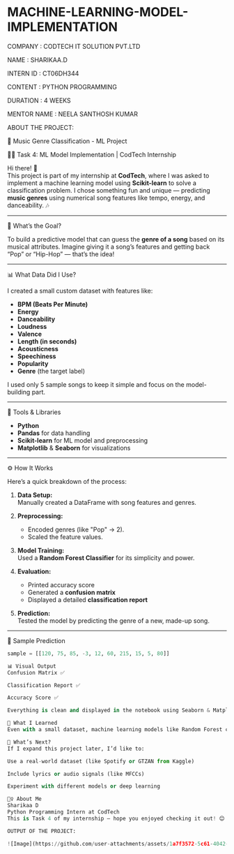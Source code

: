 # MACHINE-LEARNING-MODEL-IMPLEMENTATION

COMPANY : CODTECH IT SOLUTION PVT.LTD

NAME : SHARIKAA.D

INTERN ID : CT06DH344

CONTENT : PYTHON PROGRAMMING

DURATION : 4 WEEKS

MENTOR NAME : NEELA SANTHOSH KUMAR

ABOUT THE PROJECT:

🎵 Music Genre Classification - ML Project

👩‍💻 Task 4: ML Model Implementation | CodTech Internship

Hi there! 👋  
This project is part of my internship at **CodTech**, where I was asked to implement a machine learning model using **Scikit-learn** to solve a classification problem. I chose something fun and unique — predicting **music genres** using numerical song features like tempo, energy, and danceability. 🎶

---

🎯 What’s the Goal?

To build a predictive model that can guess the **genre of a song** based on its musical attributes. Imagine giving it a song’s features and getting back “Pop” or “Hip-Hop” — that’s the idea!

---

📊 What Data Did I Use?

I created a small custom dataset with features like:
- **BPM (Beats Per Minute)**
- **Energy**
- **Danceability**
- **Loudness**
- **Valence**
- **Length (in seconds)**
- **Acousticness**
- **Speechiness**
- **Popularity**
- **Genre** (the target label)

I used only 5 sample songs to keep it simple and focus on the model-building part.

---

🧠 Tools & Libraries

- **Python**
- **Pandas** for data handling
- **Scikit-learn** for ML model and preprocessing
- **Matplotlib** & **Seaborn** for visualizations

---

⚙️ How It Works

Here’s a quick breakdown of the process:

1. **Data Setup:**  
   Manually created a DataFrame with song features and genres.

2. **Preprocessing:**  
   - Encoded genres (like "Pop" → 2).
   - Scaled the feature values.

3. **Model Training:**  
   Used a **Random Forest Classifier** for its simplicity and power.

4. **Evaluation:**  
   - Printed accuracy score  
   - Generated a **confusion matrix**  
   - Displayed a detailed **classification report**

5. **Prediction:**  
   Tested the model by predicting the genre of a new, made-up song.

---
🧪 Sample Prediction

```python
sample = [[120, 75, 85, -3, 12, 60, 215, 15, 5, 80]]

📊 Visual Output
Confusion Matrix ✅

Classification Report ✅

Accuracy Score ✅

Everything is clean and displayed in the notebook using Seaborn & Matplotlib.

🌟 What I Learned
Even with a small dataset, machine learning models like Random Forest can pick up patterns and make solid predictions. It was fun to work on something related to music and apply the theory in a creative way.

🚀 What’s Next?
If I expand this project later, I’d like to:

Use a real-world dataset (like Spotify or GTZAN from Kaggle)

Include lyrics or audio signals (like MFCCs)

Experiment with different models or deep learning

🙋‍♀️ About Me
Sharikaa D
Python Programming Intern at CodTech
This is Task 4 of my internship — hope you enjoyed checking it out! 😊

OUTPUT OF THE PROJECT:

![Image](https://github.com/user-attachments/assets/1a7f3572-5c61-4042-9766-e3444ad60843)
